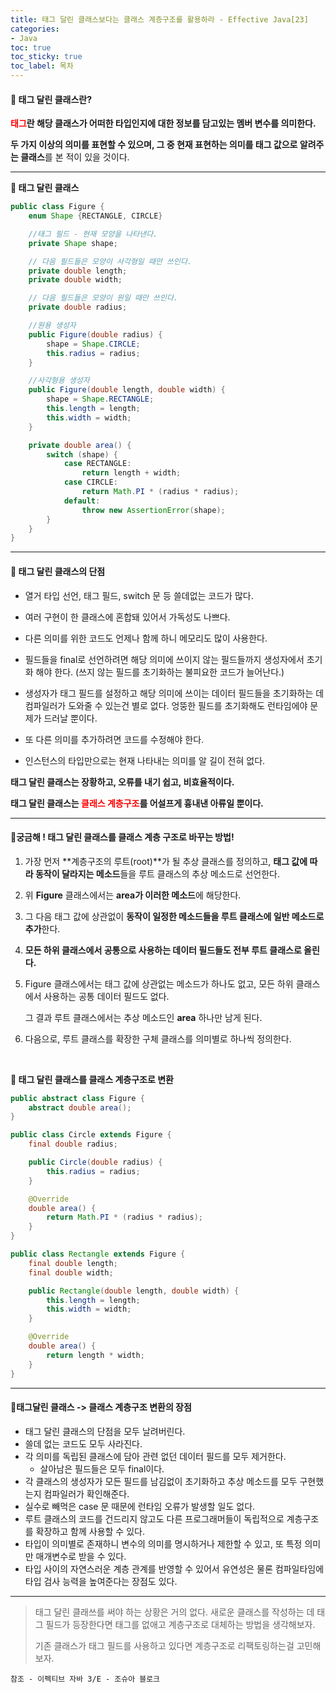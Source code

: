 ```yaml
---
title: 태그 달린 클래스보다는 클래스 계층구조를 활용하라 - Effective Java[23]
categories:
- Java
toc: true
toc_sticky: true
toc_label: 목차
---
```




#### 🔗 태그 달린 클래스란?

**<span style="color:red;">태그</span>란 해당 클래스가 어떠한 타입인지에 대한 정보를 담고있는 멤버 변수를 의미한다.**

**두 가지 이상의 의미를 표현할 수 있으며, 그 중 현재 표현하는 의미를 태그 값으로 알려주는 클래스**를 본 적이 있을 것이다.

<hr>



**💎 태그 달린 클래스** 

```java
public class Figure {
    enum Shape {RECTANGLE, CIRCLE}

    //태그 필드 - 현재 모양을 나타낸다.
    private Shape shape;

    // 다음 필드들은 모양이 사각형일 때만 쓰인다.
    private double length;
    private double width;

    // 다음 필드들은 모양이 원일 때만 쓰인다.
    private double radius;

    //원용 생성자
    public Figure(double radius) {
        shape = Shape.CIRCLE;
        this.radius = radius;
    }

    //사각형용 생성자
    public Figure(double length, double width) {
        shape = Shape.RECTANGLE;
        this.length = length;
        this.width = width;
    }

    private double area() {
        switch (shape) {
            case RECTANGLE:
                return length + width;
            case CIRCLE:
                return Math.PI * (radius * radius);
            default:
                throw new AssertionError(shape);
        }
    }
}
```



<hr>



#### 🔗 태그 달린 클래스의 단점

* 열거 타입 선언, 태그 필드, switch 문 등 쓸데없는 코드가 많다.

* 여러 구현이 한 클래스에 혼합돼 있어서 가독성도 나쁘다.
* 다른 의미를 위한 코드도 언제나 함께 하니 메모리도 많이 사용한다.
* 필드들을 final로 선언하려면 해당 의미에 쓰이지 않는 필드들까지 생성자에서 초기화 해야 한다.
  (쓰지 않는 필드를 초기화하는 불피요한 코드가 늘어난다.)
* 생성자가 태그 필드를 설정하고 해당 의미에 쓰이는 데이터 필드들을 초기화하는 데 컴파일러가 도와줄 수 있는건 별로 없다.
  엉뚱한 필드를 초기화해도 런타임에야 문제가 드러날 뿐이다.
* 또 다른 의미를 추가하려면 코드를 수정해야 한다.
* 인스턴스의 타입만으로는 현재 나타내는 의미를 알 길이 전혀 없다.



**태그 달린 클래스는 장황하고, 오류를 내기 쉽고, 비효율적이다.**

**태그 달린 클래스는 <span style="color:red;">클래스 계층구조</span>를 어설프게 흉내낸 아류일 뿐이다.**



<hr>

#### 🔗궁금해 ! 태그 달린 클래스를 클래스 계층 구조로 바꾸는 방법!

1. 가장 먼저 **계층구조의 루트(root)**가 될 추상 클래스를 정의하고, **태그 값에 따라 동작이 달라지는 메소드**들을 루트 클래스의 추상 메소드로 선언한다.
2. 위 **Figure** 클래스에서는 **area가 이러한 메소드**에 해당한다.

3. 그 다음 태그 값에 상관없이 **동작이 일정한 메소드들을 루트 클래스에 일반 메소드로 추가**한다.

4. **모든 하위 클래스에서 공통으로 사용하는 데이터 필드들도 전부 루트 클래스로 올린다.**

5. Figure 클래스에서는 태그 값에 상관없는 메소드가 하나도 없고, 모든 하위 클래스에서 사용하는 공통 데이터 필드도 없다.

   그 결과 루트 클래스에서는 추상 메소드인 **area** 하나만 남게 된다.

6. 다음으로, 루트 클래스를 확장한 구체 클래스를 의미별로 하나씩 정의한다.

<br>

**💎 태그 달린 클래스를 클래스 계층구조로 변환**

```java
public abstract class Figure {
    abstract double area();
}

public class Circle extends Figure {
    final double radius;

    public Circle(double radius) {
        this.radius = radius;
    }

    @Override
    double area() {
        return Math.PI * (radius * radius);
    }
}

public class Rectangle extends Figure {
    final double length;
    final double width;

    public Rectangle(double length, double width) {
        this.length = length;
        this.width = width;
    }

    @Override
    double area() {
        return length * width;
    }
}
```





<hr>



#### 🔗태그달린 클래스 -> 클래스 계층구조 변환의 장점

* 태그 달린 클래스의 단점을 모두 날려버린다.
* 쓸데 없는 코드도 모두 사라진다.
* 각 의미를 독립된 클래스에 담아 관련 없던 데이터 필드를 모두 제거한다.
  * 살아남은 필드들은 모두 final이다.
* 각 클래스의 생성자가 모든 필드를 남김없이 초기화하고 
  추상 메소드를 모두 구현했는지 컴파일러가 확인해준다.
* 실수로 빼먹은 case 문 때문에 런타임 오류가 발생할 일도 없다.
* 루트 클래스의 코드를 건드리지 않고도 다른 프로그래머들이
  독립적으로 계층구조를 확장하고 함께 사용할 수 있다.
* 타입이 의미별로 존재하니 변수의 의미를 명시하거나 제한할 수 있고,
  또 특정 의미만 매개변수로 받을 수 있다.
* 타입 사이의 자연스러운 계층 관계를 반영할 수 있어서 유연성은 물론 컴파일타임에 타입 검사 능력을 높여준다는 장점도 있다.



<hr>

> 태그 달린 클래쓰를 써야 하는 상황은 거의 없다.
> 새로운 클래스를 작성하는 데 태그 필드가 등장한다면 태그를 없애고 계층구조로 대체하는 방법을 생각해보자.
>
> 기존 클래스가 태그 필드를 사용하고 있다면 계층구조로 리팩토링하는걸 고민해보자.









```
참조 - 이펙티브 자바 3/E - 조슈아 블로크
```

